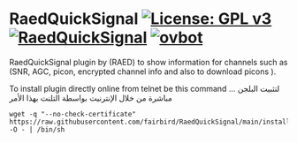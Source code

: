 RaedQuickSignal [![License: GPL v3](https://img.shields.io/badge/License-GPLv3-blue.svg)](https://www.gnu.org/licenses/gpl-3.0) [![RaedQuickSignal](https://github.com/fairbird/RaedQuickSignal/actions/workflows/RaedQuickSignal.yml/badge.svg)](https://github.com/fairbird/RaedQuickSignal/actions/workflows/RaedQuickSignal.yml) [![ovbot](https://github.com/fairbird/RaedQuickSignal/actions/workflows/ovbot.yml/badge.svg)](https://github.com/fairbird/RaedQuickSignal/actions/workflows/ovbot.yml)
=========
RaedQuickSignal plugin by (RAED) to show information for channels such as (SNR, AGC, picon, encrypted channel info and also to download picons ).

To install plugin directly online from telnet be this command ... لتثبيت البلجن مباشرة من خلال الإنترنيت بواسطة التلنت بهذا الأمر
```
wget -q "--no-check-certificate" https://raw.githubusercontent.com/fairbird/RaedQuickSignal/main/installer.sh -O - | /bin/sh
```
